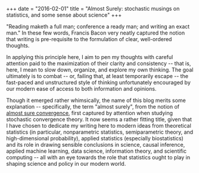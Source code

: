 +++
date = "2016-02-01"
title = "Almost Surely: stochastic musings on statistics, and some sense about science"
+++

"Reading maketh a full man; conference a ready man; and writing an exact man."
In these few words, Francis Bacon very neatly captured the notion that writing
is pre-requisite to the formulation of clear, well-ordered thoughts.

In applying this principle here, I aim to pen my thoughts with careful attention
paid to the maximization of their clarity and consistency -- that is, here, I
mean to slow down, organize, and explore my own thinking. The goal ultimately is
to combat -- or, failing that, at least temporarily escape -- the fast-paced and
unstructured style of thinking unfortunately encouraged by our modern ease of
access to both information and opinions.

Though it emerged rather whimsically, the name of this blog merits some
explanation -- specifically, the term "almost surely", from the notion of
[almost sure convergence](https://en.wikipedia.org/wiki/Convergence_of_random_variables#Almost_sure_convergence),
first captured by attention when studying stochastic convergence theory. It now
seems a rather fitting title, given that I have chosen to dedicate my writing
here to modern ideas from theoretical statistics (in particular, nonparametric
statistics, semiparametric theory, and high-dimensional probability), applied
statistics (especially biostatistics) and its role in drawing sensible
conclusions in science, causal inference, applied machine learning, data
science, information theory, and scientific computing -- all with an eye towards
the role that statistics ought to play in shaping science and policy in our
modern world.
